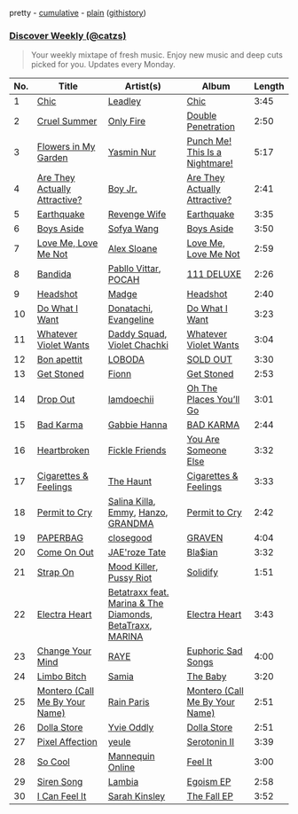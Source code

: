 pretty - [cumulative](/playlists/cumulative/Discover%20Weekly%20(@catzs).md) - [plain](/playlists/plain/37i9dQZEVXcJR8Ys0NBejf) ([githistory](https://github.githistory.xyz/mackorone/spotify-playlist-archive/blob/main/playlists/plain/37i9dQZEVXcJR8Ys0NBejf))

### [Discover Weekly (@catzs)](https://open.spotify.com/playlist/37i9dQZEVXcJR8Ys0NBejf)

> Your weekly mixtape of fresh music. Enjoy new music and deep cuts picked for you. Updates every Monday.

| No. | Title | Artist(s) | Album | Length |
|---|---|---|---|---|
| 1 | [Chic](https://open.spotify.com/track/6pQeR5bFixGgzTk16p6I26) | [Leadley](https://open.spotify.com/artist/4rm1Xr4IKrLxOOoG4Zt4EL) | [Chic](https://open.spotify.com/album/3Co39oYEUSAEFYmS1K6AiP) | 3:45 |
| 2 | [Cruel Summer](https://open.spotify.com/track/2J6QxPB7kFgwQbLE2Ip9Ql) | [Only Fire](https://open.spotify.com/artist/4Cp42FwqEytHeaudurPKiN) | [Double Penetration](https://open.spotify.com/album/5RjU9su2m8wyYQQ7cH0kU1) | 2:50 |
| 3 | [Flowers in My Garden](https://open.spotify.com/track/5HgtVbxhyGDpyNFYZLG69a) | [Yasmin Nur](https://open.spotify.com/artist/5QJ3lLasHPr4juIkXB3siz) | [Punch Me! This Is a Nightmare!](https://open.spotify.com/album/4LZ3FD5i1prR5KzKtHzDI7) | 5:17 |
| 4 | [Are They Actually Attractive?](https://open.spotify.com/track/5UXYgY7uu0dE17X5dPgxvR) | [Boy Jr.](https://open.spotify.com/artist/7CuIkxF7VfHwKecQzUEGgv) | [Are They Actually Attractive?](https://open.spotify.com/album/0E9S5VlYgRc1O3WdyoShAk) | 2:41 |
| 5 | [Earthquake](https://open.spotify.com/track/0mlfq4iLHAYu4duYrPtsQk) | [Revenge Wife](https://open.spotify.com/artist/25ze27QLJJPQewxTzQjKlT) | [Earthquake](https://open.spotify.com/album/6KXXoerKUbcA8DYmOguA6R) | 3:35 |
| 6 | [Boys Aside](https://open.spotify.com/track/2aqQYoZ3FuifdW29q1SO1s) | [Sofya Wang](https://open.spotify.com/artist/4axDBKx7Segq3j5P2VVSjx) | [Boys Aside](https://open.spotify.com/album/048AmHZqwIAfCPIBrEsSeq) | 3:50 |
| 7 | [Love Me, Love Me Not](https://open.spotify.com/track/5IazsR1gLtzUZoqklD1Pwe) | [Alex Sloane](https://open.spotify.com/artist/2oKcZslW7y9ILALBZJhoha) | [Love Me, Love Me Not](https://open.spotify.com/album/5aX92XzUU0TnUvnyLyTyBJ) | 2:59 |
| 8 | [Bandida](https://open.spotify.com/track/2VFTgZwiAdrADSLrUNHWt9) | [Pabllo Vittar](https://open.spotify.com/artist/6tzRZ39aZlNqlUzQlkuhDV), [POCAH](https://open.spotify.com/artist/11iQCRz636WFdHj42qxAF6) | [111 DELUXE](https://open.spotify.com/album/50a3b78Dxu3JENEgakhzaP) | 2:26 |
| 9 | [Headshot](https://open.spotify.com/track/170xvK36fI8D8LYpJwHoG7) | [Madge](https://open.spotify.com/artist/2StukZYqvy5IZmVestMrWo) | [Headshot](https://open.spotify.com/album/2OqZwQaqaIcuyTXvHp9Flk) | 2:40 |
| 10 | [Do What I Want](https://open.spotify.com/track/1tgxfdAqa4pWBsHWYjHuhb) | [Donatachi](https://open.spotify.com/artist/1Ejb0qXc2xRtK7hphBeOHY), [Evangeline](https://open.spotify.com/artist/4EpMlYG5BnLKrzMQ56SD6r) | [Do What I Want](https://open.spotify.com/album/0JNTPEaBwRJBJ7I33BfLVh) | 3:23 |
| 11 | [Whatever Violet Wants](https://open.spotify.com/track/5jZIYd4srPxd8Ha9fo4TVB) | [Daddy Squad](https://open.spotify.com/artist/7ILhSMHJML8HVt4GBi6LGj), [Violet Chachki](https://open.spotify.com/artist/39MrkAPZRa0GzXX7KaSC3m) | [Whatever Violet Wants](https://open.spotify.com/album/3EjaR2c0Jd5ZgEffHmMOu2) | 3:04 |
| 12 | [Bon apettit](https://open.spotify.com/track/4ZAPfFBvZXVsgYNur46Er0) | [LOBODA](https://open.spotify.com/artist/59oe7CAquFZ5mNjQ1efKPN) | [SOLD OUT](https://open.spotify.com/album/0hNXqQ2WtxWBI2ZR7mUwPh) | 3:30 |
| 13 | [Get Stoned](https://open.spotify.com/track/2QHrWdboLkciTUmpNl3h6P) | [Fionn](https://open.spotify.com/artist/4bfOiCE7XrhrTa94KTwXxt) | [Get Stoned](https://open.spotify.com/album/3fOX3CDoMqvZt3fAiHYX37) | 2:53 |
| 14 | [Drop Out](https://open.spotify.com/track/2CurM6dvt60EhRzNrU14EE) | [Iamdoechii](https://open.spotify.com/artist/4E2rKHVDssGJm2SCDOMMJB) | [Oh The Places You’ll Go](https://open.spotify.com/album/0VV963BfZvQmjzZ14ai7Gu) | 3:01 |
| 15 | [Bad Karma](https://open.spotify.com/track/2vkbqD1eqrBBtNLrhoUeMI) | [Gabbie Hanna](https://open.spotify.com/artist/4WmAQDrrYtyygkRlm6VTtB) | [BAD KARMA](https://open.spotify.com/album/3gAt6ckyQFH5dau7TjZWUH) | 2:44 |
| 16 | [Heartbroken](https://open.spotify.com/track/0b4uubOkNrnhTcMqw6Q1xR) | [Fickle Friends](https://open.spotify.com/artist/1nhSLEYdoBHG6cJ8NDwoF1) | [You Are Someone Else](https://open.spotify.com/album/7LdUzhm4SloDil5y0sRen0) | 3:32 |
| 17 | [Cigarettes & Feelings](https://open.spotify.com/track/4TayVl5C9dYmXk1baWcfry) | [The Haunt](https://open.spotify.com/artist/45d8YG3R2DApOMnIZuyK8p) | [Cigarettes & Feelings](https://open.spotify.com/album/3F2I7xz9s15J8U3xDm4JaY) | 3:33 |
| 18 | [Permit to Cry](https://open.spotify.com/track/0vwR17ELJ4CagGlhtiHNsO) | [Salina Killa](https://open.spotify.com/artist/5dmNompaODMC0v2jhwEzS0), [Emmy](https://open.spotify.com/artist/0dRCnsC8CE0tKq4f7TNBpp), [Hanzo](https://open.spotify.com/artist/4ZT3SEbV6sVkKmj5z4o90O), [GRANDMA](https://open.spotify.com/artist/2eYwIt8heUiqcnd0Tmkizk) | [Permit to Cry](https://open.spotify.com/album/13FtqsvrUun88e4H2KXmVW) | 2:42 |
| 19 | [PAPERBAG](https://open.spotify.com/track/0t2vdbbw2HHbPhhZfXk5oc) | [closegood](https://open.spotify.com/artist/5ccNPpXpCTFMhvcytsGahy) | [GRAVEN](https://open.spotify.com/album/3xnGWmpQDODDH8Rx1cEDxQ) | 4:04 |
| 20 | [Come On Out](https://open.spotify.com/track/2zzplHYXZRDiiKr8OX1OUv) | [JAE'roze Tate](https://open.spotify.com/artist/0zXICVNwU2i8repwhu0PlW) | [Bla$ian](https://open.spotify.com/album/19XGA7WYxBvJEnC0TrAS6K) | 3:32 |
| 21 | [Strap On](https://open.spotify.com/track/1jAhtqHI7kjay4qaGANopC) | [Mood Killer](https://open.spotify.com/artist/7x3Dw6K5bpk80HwSzPEWjX), [Pussy Riot](https://open.spotify.com/artist/2hThsqaVEAWhWPBXnaOfB9) | [Solidify](https://open.spotify.com/album/6YoH1S3imjUAwyv26PkemO) | 1:51 |
| 22 | [Electra Heart](https://open.spotify.com/track/0m7k3sBgbO9ljqE0ytIsqu) | [Betatraxx feat. Marina & The Diamonds](https://open.spotify.com/artist/6GMO0VmjhJR01bnEVi7Iuh), [BetaTraxx](https://open.spotify.com/artist/37mYQtdpxcjmCBwuMmLLal), [MARINA](https://open.spotify.com/artist/6CwfuxIqcltXDGjfZsMd9A) | [Electra Heart](https://open.spotify.com/album/7s8piySaFHPVTNwOsHZsSU) | 3:43 |
| 23 | [Change Your Mind](https://open.spotify.com/track/4dcyfUcAnFXTzJdvFTDCTG) | [RAYE](https://open.spotify.com/artist/5KKpBU5eC2tJDzf0wmlRp2) | [Euphoric Sad Songs](https://open.spotify.com/album/7u2byARDMi8YgqSVhKArYB) | 4:00 |
| 24 | [Limbo Bitch](https://open.spotify.com/track/4u6tJdGBHiIJw2jO6KjBSi) | [Samia](https://open.spotify.com/artist/1Uk1GyijF6fSfX4mWq5bfR) | [The Baby](https://open.spotify.com/album/3mreobGzuqYw5lVcUaAlG2) | 3:20 |
| 25 | [Montero (Call Me By Your Name)](https://open.spotify.com/track/3aQscuW7h5E3OYEM4kA0Fp) | [Rain Paris](https://open.spotify.com/artist/10TCOjSPs9ywBN1Q083BnB) | [Montero (Call Me By Your Name)](https://open.spotify.com/album/1pDRhbegCK1J7XLwJN98pI) | 2:51 |
| 26 | [Dolla Store](https://open.spotify.com/track/4WiEasY24RFFEhTHL8QPq7) | [Yvie Oddly](https://open.spotify.com/artist/0jjPWNC0IDjq8OI0PNufGo) | [Dolla Store](https://open.spotify.com/album/5o5Qej4TDCec15eeTT2lAl) | 2:51 |
| 27 | [Pixel Affection](https://open.spotify.com/track/2SSRl4W3RcjD3VBINiZ5lZ) | [yeule](https://open.spotify.com/artist/1WZarnZpWEv7dDtjAETt4X) | [Serotonin II](https://open.spotify.com/album/65dSTesHJdw1ZhWfHNsKZ9) | 3:39 |
| 28 | [So Cool](https://open.spotify.com/track/1JlGM85JJ4eePk1dhI6k8t) | [Mannequin Online](https://open.spotify.com/artist/5M44xH2ZK4oQNTW12jqOSX) | [Feel It](https://open.spotify.com/album/25XTCYOHXIRFjIQVRQ7Bt7) | 3:00 |
| 29 | [Siren Song](https://open.spotify.com/track/4kWGn5NaYGjXkR2EndxhVw) | [Lambia](https://open.spotify.com/artist/3x0j8NsO5CNQ3JSMgCAFqf) | [Egoism EP](https://open.spotify.com/album/30LWAcVLIQ1RPfFvASeSrF) | 2:58 |
| 30 | [I Can Feel It](https://open.spotify.com/track/0B8FzTiQ4WCtWqv7ZaR4EE) | [Sarah Kinsley](https://open.spotify.com/artist/34A8vV1MCxGpA14KspqQuC) | [The Fall EP](https://open.spotify.com/album/1CNwl17HRqy1d50G8j6bZX) | 3:52 |